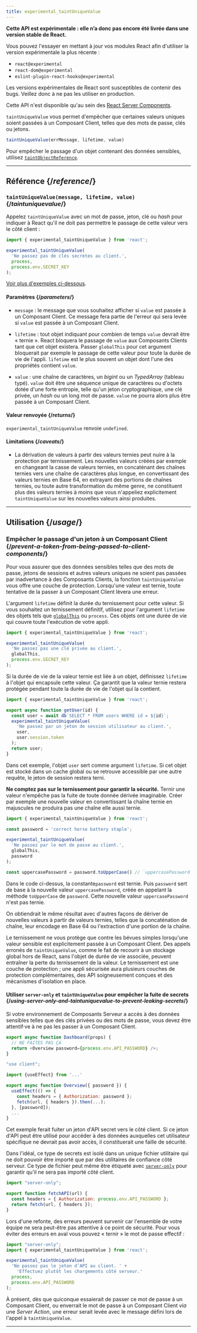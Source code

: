 ```yaml
---
title: experimental_taintUniqueValue
---
```


<Wip>

**Cette API est expérimentale : elle n’a donc pas encore été livrée dans une version stable de React.**

Vous pouvez l'essayer en mettant à jour vos modules React afin d'utiliser la version expérimentale la plus récente :

- `react@experimental`
- `react-dom@experimental`
- `eslint-plugin-react-hooks@experimental`

Les versions expérimentales de React sont susceptibles de contenir des bugs. Veillez donc à ne pas les utiliser en production.

Cette API n'est disponible qu'au sein des [React Server Components](/reference/react/use-client).

</Wip>

<Intro>

`taintUniqueValue` vous permet d'empêcher que certaines valeurs uniques soient passées à un Composant Client, telles que des mots de passe, clés ou jetons.

```js
taintUniqueValue(errMessage, lifetime, value)
```

Pour empêcher le passage d'un objet contenant des données sensibles, utilisez [`taintObjectReference`](/reference/react/experimental_taintObjectReference).

</Intro>

<InlineToc />

---

## Référence {/*reference*/}

### `taintUniqueValue(message, lifetime, value)` {/*taintuniquevalue*/}

Appelez `taintUniqueValue` avec un mot de passe, jeton, clé ou *hash* pour indiquer à React qu'il ne doit pas permettre le passage de cette valeur vers le côté client :

```js
import { experimental_taintUniqueValue } from 'react';

experimental_taintUniqueValue(
  'Ne passez pas de clés secrètes au client.',
  process,
  process.env.SECRET_KEY
);
```

[Voir plus d'exemples ci-dessous](#usage).

#### Paramètres {/*parameters*/}

* `message` : le message que vous souhaitez afficher si `value` est passée à un Composant Client.  Ce message fera partie de l'erreur qui sera levée si `value` est passée à un Composant Client.

* `lifetime` : tout objet indiquant pour combien de temps `value` devrait être « ternie ». React bloquera le passage de `value` aux Composants Clients tant que cet objet existera. Passer `globalThis` pour cet argument bloquerait par exemple le passage de cette valeur pour toute la durée de vie de l'appli. `lifetime` est le plus souvent un objet dont l'une des propriétés contient `value`.

* `value` : une chaîne de caractères, un *bigint* ou un *TypedArray* (tableau typé). `value` doit être une séquence unique de caractères ou d'octets dotée d'une forte entropie, telle qu'un jeton cryptographique, une clé privée, un *hash* ou un long mot de passe. `value` ne pourra alors plus être passée à un Composant Client.

#### Valeur renvoyée {/*returns*/}

`experimental_taintUniqueValue` renvoie `undefined`.

#### Limitations {/*caveats*/}

- La dérivation de valeurs à partir des valeurs ternies peut nuire à la protection par ternissement. Les nouvelles valeurs créées par exemple en changeant la casse de valeurs ternies, en concaténant des chaînes ternies vers une chaîne de caractères plus longue, en convertissant des valeurs ternies en Base 64, en extrayant des portions de chaînes ternies, ou toute autre transformation du même genre, ne constituent plus des valeurs ternies à moins que vous n'appeliez explicitement `taintUniqueValue` sur les nouvelles valeurs ainsi produites.

---

## Utilisation {/*usage*/}

### Empêcher le passage d'un jeton à un Composant Client {/*prevent-a-token-from-being-passed-to-client-components*/}

Pour vous assurer que des données sensibles telles que des mots de passe, jetons de sessions et autres valeurs uniques ne soient pas passées par inadvertance à des Composants Clients, la fonction `taintUniqueValue` vous offre une couche de protection. Lorsqu'une valeur est ternie, toute tentative de la passer à un Composant Client lèvera une erreur.

L'argument `lifetime` définit la durée du ternissement pour cette valeur. Si vous souhaitez un ternissement définitif, utilisez pour l'argument `lifetime` des objets tels que [`globalThis`](https://developer.mozilla.org/fr/docs/Web/JavaScript/Reference/Global_Objects/globalThis) ou `process`. Ces objets ont une durée de vie qui couvre toute l'exécution de votre appli.

```js
import { experimental_taintUniqueValue } from 'react';

experimental_taintUniqueValue(
  'Ne passez pas une clé privée au client.',
  globalThis,
  process.env.SECRET_KEY
);
```

Si la durée de vie de la valeur ternie est liée à un objet, définissez `lifetime` à l'objet qui encapsule cette valeur. Ça garantit que la valeur ternie restera protégée pendant toute la durée de vie de l'objet qui la contient.

```js
import { experimental_taintUniqueValue } from 'react';

export async function getUser(id) {
  const user = await db`SELECT * FROM users WHERE id = ${id}`;
  experimental_taintUniqueValue(
    'Ne passez par un jeton de session utilisateur au client.',
    user,
    user.session.token
  );
  return user;
}
```

Dans cet exemple, l'objet `user` sert comme argument `lifetime`.  Si cet objet est stocké dans un cache global ou se retrouve accessible par une autre requête, le jeton de session restera terni.

<Pitfall>

**Ne comptez pas sur le ternissement pour garantir la sécurité.** Ternir une valeur n'empêche pas la fuite de toute donnée dérivée imaginable. Créer par exemple une nouvelle valeur en convertissant la chaîne ternie en majuscules ne produira pas une chaîne elle aussi ternie.

```js
import { experimental_taintUniqueValue } from 'react';

const password = 'correct horse battery staple';

experimental_taintUniqueValue(
  'Ne passez par le mot de passe au client.',
  globalThis,
  password
);

const uppercasePassword = password.toUpperCase() // `uppercasePassword` n’est pas ternie
```

Dans le code ci-dessus, la constante`password` est ternie. Puis `password` sert de base à la nouvelle valeur `uppercasePassword`, créée en appelant la méthode `toUpperCase` de `password`. Cette nouvelle valeur `uppercasePassword` n'est pas ternie.

On obtiendrait le même résultat avec d'autres façons de dériver de nouvelles valeurs à partir de valeurs ternies, telles que la concaténation de chaîne, leur encodage en Base 64 ou l'extraction d'une portion de la chaîne.

Le ternissement ne vous protège que contre les bévues simples lorsqu'une valeur sensible est explicitement passée à un Composant Client. Des appels erronés de `taintUniqueValue`, comme le fait de recourir à un stockage global hors de React, sans l'objet de durée de vie associée, peuvent entraîner la perte du ternissement de la valeur. Le ternissement est une couche de protection ; une appli sécurisée aura plusieurs couches de protection complémentaires, des API soigneusement conçues et des mécanismes d'isolation en place.

</Pitfall>

<DeepDive>

#### Utiliser `server-only` et `taintUniqueValue` pour empêcher la fuite de secrets {/*using-server-only-and-taintuniquevalue-to-prevent-leaking-secrets*/}

Si votre environnement de Composants Serveur a accès à des données sensibles telles que des clés privées ou des mots de passe, vous devez être attentif·ve à ne pas les passer à un Composant Client.

```js
export async function Dashboard(props) {
  // NE FAITES PAS ÇA
  return <Overview password={process.env.API_PASSWORD} />;
}
```

```js
"use client";

import {useEffect} from '...'

export async function Overview({ password }) {
  useEffect(() => {
    const headers = { Authorization: password };
    fetch(url, { headers }).then(...);
  }, [password]);
  ...
}
```

Cet exemple ferait fuiter un jeton d'API secret vers le côté client. Si ce jeton d'API peut être utilisé pour accéder à des données auxquelles cet utilisateur spécifique ne devrait pas avoir accès, il constituerait une faille de sécurité.

[comment]: <> (TODO: Link to `server-only` docs once they are written)

Dans l'idéal, ce type de secrets est isolé dans un unique fichier utilitaire qui ne doit pouvoir être importé que par des utilitaires de confiance côté serveur. Ce type de fichier peut même être étiqueté avec [`server-only`](https://www.npmjs.com/package/server-only) pour garantir qu'il ne sera pas importé côté client.

```js
import "server-only";

export function fetchAPI(url) {
  const headers = { Authorization: process.env.API_PASSWORD };
  return fetch(url, { headers });
}
```

Lors d'une refonte, des erreurs peuvent survenir car l'ensemble de votre équipe ne sera peut-être pas attentive à ce point de sécurité. Pour vous éviter des erreurs en aval vous pouvez « ternir » le mot de passe effectif :

```js
import "server-only";
import { experimental_taintUniqueValue } from 'react';

experimental_taintUniqueValue(
  'Ne passez pas le jeton d’API au client. ' +
    'Effectuez plutôt les chargements côté serveur.'
  process,
  process.env.API_PASSWORD
);
```

À présent, dès que quiconque essaierait de passer ce mot de passe à un Composant Client, ou enverrait le mot de passe à un Composant Client *via* une *Server Action*, une erreur serait levée avec le message défini lors de l'appel à `taintUniqueValue`.

</DeepDive>

---
